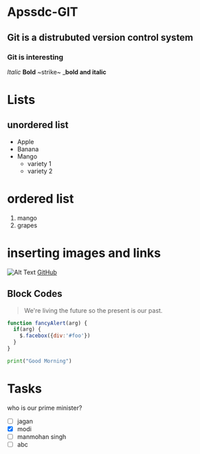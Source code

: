 # Apssdc-GIT 
## Git is a distrubuted version control system
### Git is interesting
*Italic*
**Bold**
~strike~
___bold and italic__

# Lists
## unordered list
* Apple
* Banana
* Mango
  * variety 1
  * variety 2
# ordered list
1. mango
2. grapes
# inserting images and links
![Alt Text](https://pbs.twimg.com/media/D6PkrcbUUAANQZe.jpg)
[GitHub](http://github.com)
## Block Codes
> We're living the future so
> the present is our past.


```javascript
function fancyAlert(arg) {
  if(arg) {
    $.facebox({div:'#foo'})
  }
}
```
``` python
print("Good Morning")
```

# Tasks
who is our prime minister?
- [ ] jagan
- [X] modi
- [ ] manmohan singh
- [ ] abc
